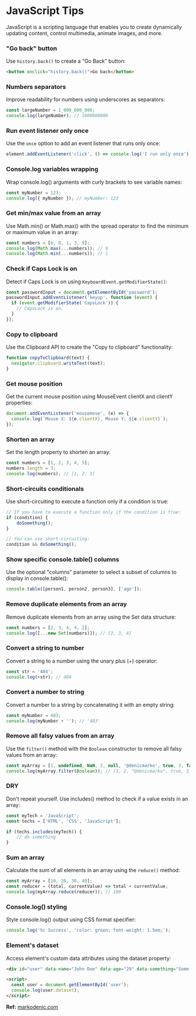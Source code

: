 # JavaScript Tips

JavaScript is a scripting language that enables you to create dynamically updating content, control multimedia, animate images, and more.

### "Go back" button

Use `history.back()` to create a "Go Back" button:

```html
<button onclick="history.back()">Go back</button>
```

### Numbers separators

Improve readability for numbers using underscores as separators:

```js
const largeNumber = 1_000_000_000;
console.log(largeNumber); // 1000000000
```

### Run event listener only once

Use the `once` option to add an event listener that runs only once:

```js
element.addEventListener('click', () => console.log('I run only once'), { once: true });
```

### Console.log variables wrapping

Wrap console.log() arguments with curly brackets to see variable names:

```js
const myNumber = 123;
console.log({ myNumber }); // myNumber: 123
```

### Get min/max value from an array

Use Math.min() or Math.max() with the spread operator to find the minimum or maximum value in an array:

```js
const numbers = [6, 8, 1, 3, 9];
console.log(Math.max(...numbers)); // 9
console.log(Math.min(...numbers)); // 1
```

### Check if Caps Lock is on

Detect if Caps Lock is on using `KeyboardEvent.getModifierState()`:

```js
const passwordInput = document.getElementById('password');
passwordInput.addEventListener('keyup', function (event) {
  if (event.getModifierState('CapsLock')) {
    // CapsLock is on.
  }
});
```

### Copy to clipboard

Use the Clipboard API to create the "Copy to clipboard" functionality:

```js
function copyToClipboard(text) {
  navigator.clipboard.writeText(text);
}
```

### Get mouse position

Get the current mouse position using MouseEvent clientX and clientY properties:

```js
document.addEventListener('mousemove', (e) => {
  console.log(`Mouse X: ${e.clientX}, Mouse Y: ${e.clientY}`);
});
```

### Shorten an array

Set the length property to shorten an array:

```js
const numbers = [1, 2, 3, 4, 5];
numbers.length = 3;
console.log(numbers); // [1, 2, 3]
```

### Short-circuits conditionals

Use short-circuiting to execute a function only if a condition is true:

```js
// If you have to execute a function only if the condition is true:
if (condition) {
    doSomething();
}

// You can use short-circuiting:
condition && doSomething();
```

### Show specific console.table() columns

Use the optional "columns" parameter to select a subset of columns to display in console.table():

```js
console.table([person1, person2, person3], ['age']);
```

### Remove duplicate elements from an array

Remove duplicate elements from an array using the Set data structure:

```js
const numbers = [2, 3, 4, 4, 2];
console.log([...new Set(numbers)]); // [2, 3, 4]
```

### Convert a string to number

Convert a string to a number using the unary plus (+) operator:

```js
const str = '404';
console.log(+str); // 404
```

### Convert a number to string

Convert a number to a string by concatenating it with an empty string:

```js
const myNumber = 403;
console.log(myNumber + ''); // '403'
```

### Remove all falsy values from an array

Use the `filter()` method with the `Boolean` constructor to remove all falsy values from an array:

```js
const myArray = [1, undefined, NaN, 2, null, '@denicmarko', true, 3, false];
console.log(myArray.filter(Boolean)); // [1, 2, "@denicmarko", true, 3]
```

### DRY

Don't repeat yourself. Use includes() method to check if a value exists in an array:

```js
const myTech = 'JavaScript';
const techs = ['HTML', 'CSS', 'JavaScript'];

if (techs.includes(myTech)) {
    // do something 
}
```

### Sum an array

Calculate the sum of all elements in an array using the `reduce()` method:

```js
const myArray = [10, 20, 30, 40];
const reducer = (total, currentValue) => total + currentValue;
console.log(myArray.reduce(reducer)); // 100
```

### Console.log() styling

Style console.log() output using CSS format specifier:

```js
console.log('%c Success', 'color: green; font-weight: 1.5em;');
```

### Element's dataset

Access element's custom data attributes using the dataset property:

```html
<div id="user" data-name="John Doe" data-age="29" data-something="Some Data">John Doe</div>

<script>
  const user = document.getElementById('user');
  console.log(user.dataset);
</script>
```

**Ref:** [markodenic.com](https://markodenic.com/javascript-tips/)